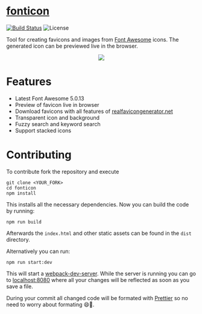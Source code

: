 # [fonticon](http://gauger.io/fonticon)

[![Build Status](https://travis-ci.com/devgg/fonticon.svg?branch=master)](https://travis-ci.com/devgg/fonticon) 
![License](https://img.shields.io/github/license/devgg/fonticon.svg)

Tool for creating favicons and images from [Font Awesome](http://fontawesome.io/) icons. The generated icon can be previewed live in the browser.

<p align="center">
  <img src="https://user-images.githubusercontent.com/8250067/41500849-e678252c-7199-11e8-9554-14a8bbae8653.gif">
</p>

# Features

* Latest Font Awesome 5.0.13
* Preview of favicon live in browser
* Download favicons with all features of [realfavicongenerator.net](https://realfavicongenerator.net)
* Transparent icon and background
* Fuzzy search and keyword search
* Support stacked icons

# Contributing

To contribute fork the repository and execute 

```shell
git clone <YOUR_FORK>
cd fonticon
npm install
```

This installs all the necessary dependencies. Now you can build the code by running:

```shell
npm run build
```

Afterwards the `index.html` and other static assets can be found in the `dist` directory.

Alternatively you can run: 

```shell
npm run start:dev
```

This will start a [webpack-dev-server](https://github.com/webpack/webpack-dev-server). While the server is running you can go to [localhost:8080](http://localhost:8080) where all your changes will be reflected as soon as you save a file.

During your commit all changed code will be formated with [Prettier](https://prettier.io/) so no need to worry about formating 😄🎉.
